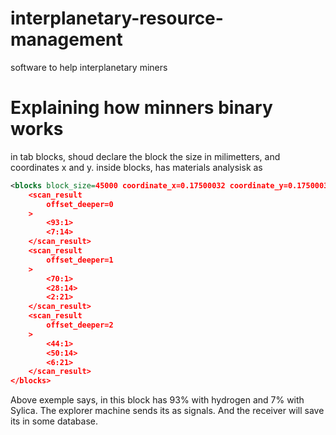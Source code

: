 # interplanetary-resource-management
software to help interplanetary miners



# Explaining how minners binary works

in tab blocks, shoud declare the block the size in milimetters, and coordinates x and y.
inside blocks, has materials analysisk as <percentual rated: material id>

```xml
<blocks block_size=45000 coordinate_x=0.17500032 coordinate_y=0.17500032>
    <scan_result
        offset_deeper=0
    >
        <93:1>
        <7:14>
    </scan_result>
    <scan_result
        offset_deeper=1
    >
        <70:1>
        <28:14>
        <2:21>
    </scan_result>
    <scan_result
        offset_deeper=2
    >
        <44:1>
        <50:14>
        <6:21>
    </scan_result>
</blocks>
```

Above exemple says, in this block has 93% with hydrogen and 7% with Sylica.
The explorer machine sends its as signals. And the receiver will save its in some database.